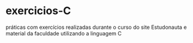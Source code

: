 # exercicios-C
práticas com exercícios realizadas durante o curso do site Estudonauta e material da faculdade utilizando a linguagem C
